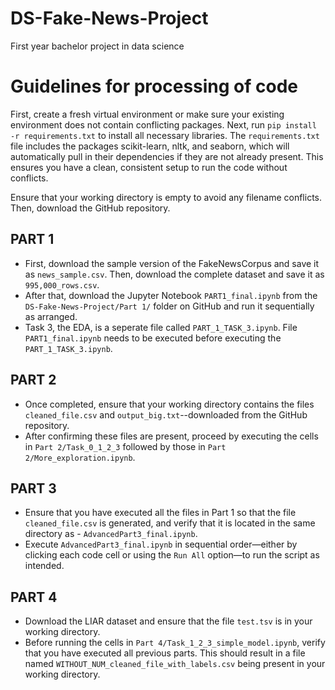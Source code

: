 # DS-Fake-News-Project
First year bachelor project in data science 


# Guidelines for processing of code
First, create a fresh virtual environment or make sure your existing environment does not contain conflicting packages. Next, run `pip install -r requirements.txt` to install all necessary libraries. The `requirements.txt` file includes the packages scikit-learn, nltk, and seaborn, which will automatically pull in their dependencies if they are not already present. This ensures you have a clean, consistent setup to run the code without conflicts.

Ensure that your working directory is empty to avoid any filename conflicts. Then, download the GitHub repository.

## PART 1
- First, download the sample version of the FakeNewsCorpus and save it as `news_sample.csv`. Then, download the complete dataset and save it as `995,000_rows.csv`.
- After that, download the Jupyter Notebook `PART1_final.ipynb` from the `DS-Fake-News-Project/Part 1/` folder on GitHub and run it sequentially as arranged.
- Task 3, the EDA, is a seperate file called `PART_1_TASK_3.ipynb`. File `PART1_final.ipynb` needs to be executed before executing the `PART_1_TASK_3.ipynb`.

## PART 2
- Once completed, ensure that your working directory contains the files `cleaned_file.csv` and `output_big.txt`--downloaded from the GitHub repository.
- After confirming these files are present, proceed by executing the cells in `Part 2/Task_0_1_2_3` followed by those in `Part 2/More_exploration.ipynb`.

## PART 3
- Ensure that you have executed all the files in Part 1 so that the file `cleaned_file.csv` is generated, and verify that it is located in the same directory as - `AdvancedPart3_final.ipynb`.
- Execute `AdvancedPart3_final.ipynb` in sequential order—either by clicking each code cell or using the `Run All` option—to run the script as intended.

## PART 4
- Download the LIAR dataset and ensure that the file `test.tsv` is in your working directory.
- Before running the cells in `Part 4/Task_1_2_3_simple_model.ipynb`, verify that you have executed all previous parts. This should result in a file named `WITHOUT_NUM_cleaned_file_with_labels.csv` being present in your working directory.
